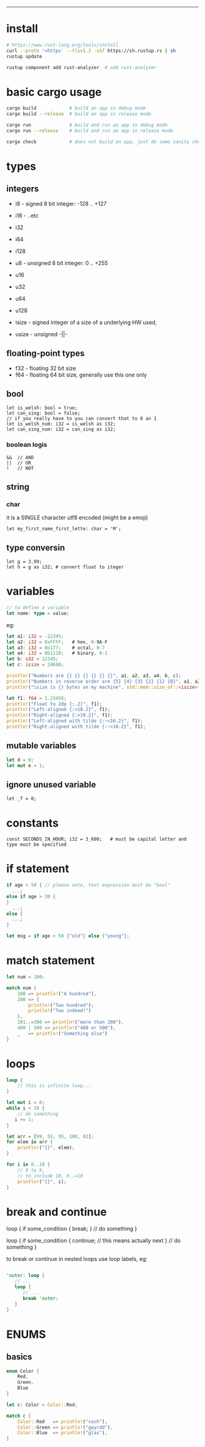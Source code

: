 ---
# install
```sh
# https://www.rust-lang.org/tools/install
curl --proto '=https' --tlsv1.2 -sSf https://sh.rustup.rs | sh
rustup update

rustup component add rust-analyzer  # add rust-analyzer
```

# basic cargo usage
```sh
cargo build            # build an app in debug mode
cargo build --release  # build an app in release mode

cargo run              # build and run an app in debug mode
cargo run --release    # build and run an app in release mode

cargo check            # does not build an app, just do some sanity checking
```

# types

## integers
- i8 - signed 8 bit integer: -128 .. +127
- i16 - ..etc
- i32
- i64
- i128
- u8 - unsigned 8 bit integer: 0 .. +255
- u16
- u32
- u64
- u128

- isize - signed integer of a size of a underlying HW used, 
- usize - unsigned -||-

## floating-point types
- f32 - floating 32 bit size 
- f64 - floating 64 bit size, generally use this one only

## bool
```
let is_welsh: bool = true;
let can_sing: bool = false;
// if you really have to you can convert that to 0 an 1 
let is_welsh_num: i32 = is_welsh as i32;
let can_sing_num: i32 = can_sing as i32;
```

### boolean logis
```
&&  // AND 
||  // OR
!   // NOT
```

## string
### char
it is a SINGLE character utf8 encoded (might be a emoji)
```
let my_first_name_first_lette: char = 'M';
```

## type conversin
```
let g = 3.99;
let h = g as i32; # convert float to iteger
```

# variables
```rust
// to define a variable
let name: type = value;
```

eg:
```rust
let a1: i32 = -12345;
let a2: i32 = 0xFFFF;   # hex, 0-9A-F
let a3: i32 = 0o177;    # octal, 0-7
let a4: i32 = 0b1110;   # binary, 0-1
let b: u32 = 12345;
let c: isize = 24680;

println!("Numbers are {} {} {} {} {} {}", a1, a2, a3, a4, b, c);
println!("Numbers in reverse order are {5} {4} {3} {2} {1} {0}", a1, a2, a3, a4, b, c);
println!("isize is {} bytes on my machine", std::mem::size_of::<isize>());

let f1: f64 = 1.23456;
println!("Float to 2dp {:.2}", f1);
println!("Left-aligned {:<10.2}", f1);
println!("Right-aligned {:>10.2}", f1);
println!("Left-aligned with tilde {:~<10.2}", f1);
println!("Right-aligned with tilde {:~>10.2}", f1);
```

## mutable variables
```rust
let d = 0;
let mut e = 1;
```

## ignore unused variable
```
let _f = 0;
```

# constants
```
const SECONDS_IN_HOUR; i32 = 3_600;   # must be capital letter and type must be specified
```

# if statement
```rust
if age > 50 { // please note, test expression must be "bool"
  ...;
else if age > 30 {
}
  ...;
else {
  ...;
}

let msg = if age > 50 {"old"} else {"young"};
```

# match statement
```rust
let num = 100;

match num {
    100 => println!("A hundred"),
    200 => {
        println!("Two hundred");
        println!("Two indeed!")
    },
    201..=300 => println!("more than 200"),
    400 | 500 => println!("400 or 500"),
    _   => println!("Something else")
}
```

# loops

```rust
loop {
    // this is infinite loop...
}

let mut i = 0;
while i < 10 {
    // do something
   i += 1; 
}

let arr = [99, 55, 95, 100, 82];
for elem in arr {
    println!("{}", elem);
}

for i in 0..10 { 
    // 0 to 9, 
    // to include 10, 0..=10
    println!("{}", i);
}
```

#  break and continue
loop {
    if some_condition {
        break;
    }
    // do something
}

loop {
    if some_condition {
        continue; // this means actually next
    }
    // do something
}

to break or continue in nested loops use loop labels, eg:
```rust

'outer: loop {
   // ...
   loop {
      // ...
      break 'outer;
   } 
}
```

# ENUMS
## basics
```rust
enum Color {
    Red,
    Green,
    Blue
}

let c: Color = Color::Red;

match c {
    Color::Red   => println!("coch"),
    Color::Green => println!("gwyrdd"),
    Color::Blue  => println!("glas"),
}
```